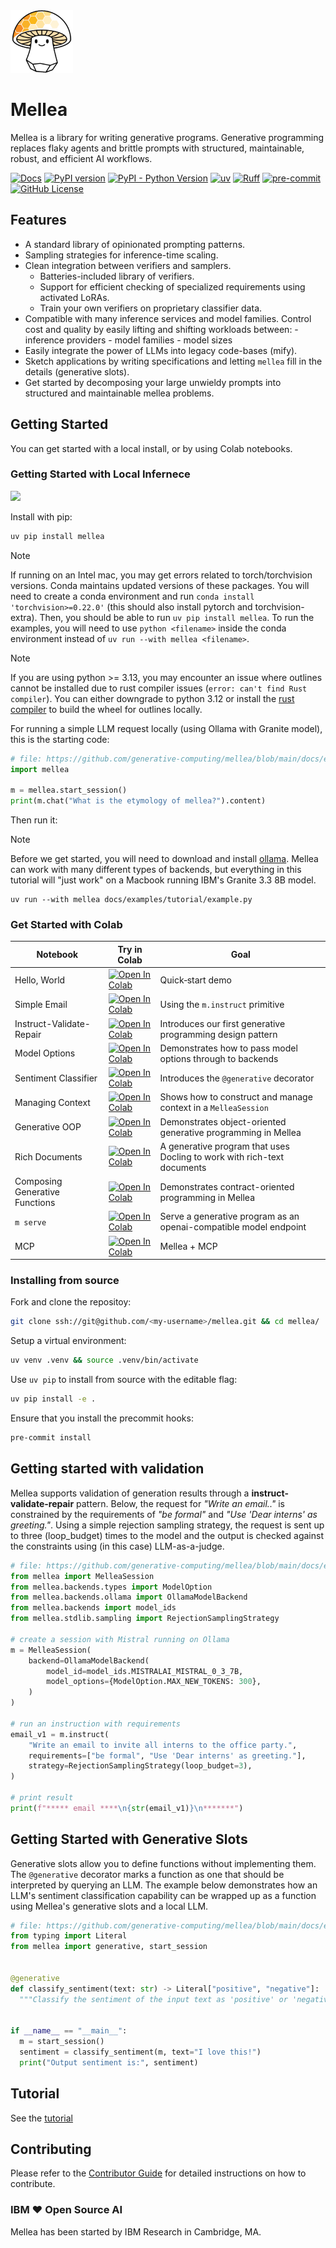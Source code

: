 <img src="https://github.com/generative-computing/mellea/raw/main/docs/mellea_draft_logo_300.png" height=100>

# Mellea

Mellea is a library for writing generative programs.
Generative programming replaces flaky agents and brittle prompts
with structured, maintainable, robust, and efficient AI workflows.


[//]: # ([![arXiv]&#40;https://img.shields.io/badge/arXiv-2408.09869-b31b1b.svg&#41;]&#40;https://arxiv.org/abs/2408.09869&#41;)
[![Docs](https://img.shields.io/badge/docs-live-brightgreen)](https://mellea.ai/)
[![PyPI version](https://img.shields.io/pypi/v/mellea)](https://pypi.org/project/mellea/)
[![PyPI - Python Version](https://img.shields.io/pypi/pyversions/mellea)](https://pypi.org/project/mellea/)
[![uv](https://img.shields.io/endpoint?url=https://raw.githubusercontent.com/astral-sh/uv/main/assets/badge/v0.json)](https://github.com/astral-sh/uv)
[![Ruff](https://img.shields.io/endpoint?url=https://raw.githubusercontent.com/astral-sh/ruff/main/assets/badge/v2.json)](https://github.com/astral-sh/ruff)
[![pre-commit](https://img.shields.io/badge/pre--commit-enabled-brightgreen?logo=pre-commit&logoColor=white)](https://github.com/pre-commit/pre-commit)
[![GitHub License](https://img.shields.io/github/license/generative-computing/mellea)](https://img.shields.io/github/license/generative-computing/mellea)



## Features

 * A standard library of opinionated prompting patterns.
 * Sampling strategies for inference-time scaling.
 * Clean integration between verifiers and samplers.
    - Batteries-included library of verifiers.
    - Support for efficient checking of specialized requirements using
      activated LoRAs.
    - Train your own verifiers on proprietary classifier data.
 * Compatible with many inference services and model families. Control cost
   and quality by easily lifting and shifting workloads between:
        - inference providers
        - model families
        - model sizes
 * Easily integrate the power of LLMs into legacy code-bases (mify).
 * Sketch applications by writing specifications and letting `mellea` fill in
   the details (generative slots).
 * Get started by decomposing your large unwieldy prompts into structured and maintainable mellea problems.



## Getting Started

You can get started with a local install, or by using Colab notebooks.

### Getting Started with Local Infernece

<img src="https://github.com/generative-computing/mellea/raw/main/docs/GetStarted_py.png" style="max-width:800px">

Install with pip:

```bash
uv pip install mellea
```

> [!NOTE]
> If running on an Intel mac, you may get errors related to torch/torchvision versions. Conda maintains updated versions of these packages. You will need to create a conda environment and run `conda install 'torchvision>=0.22.0'` (this should also install pytorch and torchvision-extra). Then, you should be able to run `uv pip install mellea`. To run the examples, you will need to use `python <filename>` inside the conda environment instead of `uv run --with mellea <filename>`.

> [!NOTE]
> If you are using python >= 3.13, you may encounter an issue where outlines cannot be installed due to rust compiler issues (`error: can't find Rust compiler`). You can either downgrade to python 3.12 or install the [rust compiler](https://www.rust-lang.org/tools/install) to build the wheel for outlines locally.

For running a simple LLM request locally (using Ollama with Granite model), this is the starting code:
```python
# file: https://github.com/generative-computing/mellea/blob/main/docs/examples/tutorial/example.py
import mellea

m = mellea.start_session()
print(m.chat("What is the etymology of mellea?").content)
```


Then run it:
> [!NOTE]
> Before we get started, you will need to download and install [ollama](https://ollama.com/). Mellea can work with many different types of backends, but everything in this tutorial will "just work" on a Macbook running IBM's Granite 3.3 8B model.
```shell
uv run --with mellea docs/examples/tutorial/example.py
```

### Get Started with Colab

| Notebook | Try in Colab | Goal |
|----------|--------------|------|
| Hello, World | <a target="_blank" rel="noopener noreferrer" href="https://colab.research.google.com/github/generative-computing/mellea/blob/main/docs/examples/notebooks/example.ipynb"><img src="https://colab.research.google.com/assets/colab-badge.svg" alt="Open In Colab"/></a> | Quick‑start demo |
| Simple Email | <a target="_blank" rel="noopener noreferrer" href="https://colab.research.google.com/github/generative-computing/mellea/blob/main/docs/examples/notebooks/simple_email.ipynb"><img src="https://colab.research.google.com/assets/colab-badge.svg" alt="Open In Colab"/></a> | Using the `m.instruct` primitive |
| Instruct-Validate-Repair | <a target="_blank" rel="noopener noreferrer" href="https://colab.research.google.com/github/generative-computing/mellea/blob/main/docs/examples/notebooks/instruct_validate_repair.ipynb"><img src="https://colab.research.google.com/assets/colab-badge.svg" alt="Open In Colab"/></a> | Introduces our first generative programming design pattern |
| Model Options | <a target="_blank" rel="noopener noreferrer" href="https://colab.research.google.com/github/generative-computing/mellea/blob/main/docs/examples/notebooks/model_options_example.ipynb"><img src="https://colab.research.google.com/assets/colab-badge.svg" alt="Open In Colab"/></a> | Demonstrates how to pass model options through to backends |
| Sentiment Classifier | <a target="_blank" rel="noopener noreferrer" href="https://colab.research.google.com/github/generative-computing/mellea/blob/main/docs/examples/notebooks/sentiment_classifier.ipynb"><img src="https://colab.research.google.com/assets/colab-badge.svg" alt="Open In Colab"/></a> | Introduces the `@generative` decorator |
| Managing Context | <a target="_blank" rel="noopener noreferrer" href="https://colab.research.google.com/github/generative-computing/mellea/blob/main//docs/examples/notebooks/context_example.ipynb"><img src="https://colab.research.google.com/assets/colab-badge.svg" alt="Open In Colab"/></a> | Shows how to construct and manage context in a `MelleaSession` |
| Generative OOP | <a target="_blank" rel="noopener noreferrer" href="https://colab.research.google.com/github/generative-computing/mellea/blob/main/docs/examples/notebooks/table_mobject.ipynb"><img src="https://colab.research.google.com/assets/colab-badge.svg" alt="Open In Colab"/></a> | Demonstrates object-oriented generative programming in Mellea |
| Rich Documents | <a target="_blank" rel="noopener noreferrer" href="https://colab.research.google.com/github/generative-computing/mellea/blob/main/docs/examples/notebooks/document_mobject.ipynb"><img src="https://colab.research.google.com/assets/colab-badge.svg" alt="Open In Colab"/></a> | A generative program that uses Docling to work with rich-text documents |
| Composing Generative Functions | <a target="_blank" rel="noopener noreferrer" href="https://colab.research.google.com/github/generative-computing/mellea/blob/main/docs/examples/notebooks/compositionality_with_generative_slots.ipynb"><img src="https://colab.research.google.com/assets/colab-badge.svg" alt="Open In Colab"/></a> | Demonstrates contract-oriented programming in Mellea |
| `m serve` | <a target="_blank" rel="noopener noreferrer" href="https://colab.research.google.com/github/generative-computing/mellea/blob/main/docs/examples/notebooks/m_serve_example.ipynb"><img src="https://colab.research.google.com/assets/colab-badge.svg" alt="Open In Colab"/></a> | Serve a generative program as an openai-compatible model endpoint |
| MCP | <a target="_blank" rel="noopener noreferrer" href="https://colab.research.google.com/github/generative-computing/mellea/blob/main/docs/examples/notebooks/mcp_example.ipynb"><img src="https://colab.research.google.com/assets/colab-badge.svg" alt="Open In Colab"/></a> | Mellea + MCP |


### Installing from source

Fork and clone the repositoy:

```bash
git clone ssh://git@github.com/<my-username>/mellea.git && cd mellea/
```

Setup a virtual environment:

```bash
uv venv .venv && source .venv/bin/activate
```

Use `uv pip` to install from source with the editable flag:

```bash
uv pip install -e .
```

Ensure that you install the precommit hooks:

```bash
pre-commit install
```

## Getting started with validation

Mellea supports validation of generation results through a **instruct-validate-repair** pattern.
Below, the request for *"Write an email.."* is constrained by the requirements of *"be formal"* and *"Use 'Dear interns' as greeting."*.
Using a simple rejection sampling strategy, the request is sent up to three (loop_budget) times to the model and
the output is checked against the constraints using (in this case) LLM-as-a-judge.


```python
# file: https://github.com/generative-computing/mellea/blob/main/docs/examples/instruct_validate_repair/101_email_with_validate.py
from mellea import MelleaSession
from mellea.backends.types import ModelOption
from mellea.backends.ollama import OllamaModelBackend
from mellea.backends import model_ids
from mellea.stdlib.sampling import RejectionSamplingStrategy

# create a session with Mistral running on Ollama
m = MelleaSession(
    backend=OllamaModelBackend(
        model_id=model_ids.MISTRALAI_MISTRAL_0_3_7B,
        model_options={ModelOption.MAX_NEW_TOKENS: 300},
    )
)

# run an instruction with requirements
email_v1 = m.instruct(
    "Write an email to invite all interns to the office party.",
    requirements=["be formal", "Use 'Dear interns' as greeting."],
    strategy=RejectionSamplingStrategy(loop_budget=3),
)

# print result
print(f"***** email ****\n{str(email_v1)}\n*******")
```


## Getting Started with Generative Slots

Generative slots allow you to define functions without implementing them.
The `@generative` decorator marks a function as one that should be interpreted by querying an LLM.
The example below demonstrates how an LLM's sentiment classification
capability can be wrapped up as a function using Mellea's generative slots and
a local LLM.


```python
# file: https://github.com/generative-computing/mellea/blob/main/docs/examples/tutorial/sentiment_classifier.py#L1-L13
from typing import Literal
from mellea import generative, start_session


@generative
def classify_sentiment(text: str) -> Literal["positive", "negative"]:
  """Classify the sentiment of the input text as 'positive' or 'negative'."""


if __name__ == "__main__":
  m = start_session()
  sentiment = classify_sentiment(m, text="I love this!")
  print("Output sentiment is:", sentiment)
```



## Tutorial

See the [tutorial](docs/tutorial.md)

## Contributing

Please refer to the [Contributor Guide](docs/tutorial.md#appendix-contributing-to-mellea) for detailed instructions on how to contribute.

### IBM ❤️ Open Source AI

Mellea has been started by IBM Research in Cambridge, MA.




